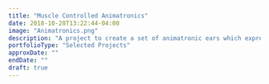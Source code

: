 ```yaml
---
title: "Muscle Controlled Animatronics"
date: 2018-10-28T13:22:44-04:00
image: "Animatronics.png"
description: "A project to create a set of animatronic ears which express in-step with the user's eyebrow and ear muscles. With a lot of help, I developed a prototype using a homebrewed Electromyography amplifier using coat buttons for electrodes, and an embedded embedded signal processing board to analyze the data and control servos in response to muscle pulses."
portfolioType: "Selected Projects"
approxDate: ""
endDate: ""
draft: true
---
```


